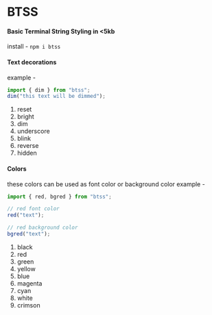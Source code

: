 # BTSS

#### Basic Terminal String Styling in <5kb

install - `npm i btss`

#### Text decorations

example -

```js
import { dim } from "btss";
dim("this text will be dimmed");
```
1. reset
1. bright
1. dim
1. underscore
1. blink
1. reverse
1. hidden

#### Colors

these colors can be used as font color or background color
example -

```js
import { red, bgred } from "btss";

// red font color
red("text");

// red background color
bgred("text");
```
1.  black
1.  red
1.  green
1.  yellow
1.  blue
1.  magenta
1.  cyan
1.  white
1.  crimson

